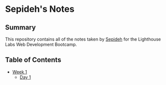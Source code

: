 # Sepideh's Notes 
## Summary 

This repository contains all of the notes taken by [Sepideh](https://github.com/SepidehZV) for the Lighthouse Labs Web Development Bootcamp.
## Table of Contents

* [Week 1](/Week_1)
  * [Day 1](/Week_1/Day_1)